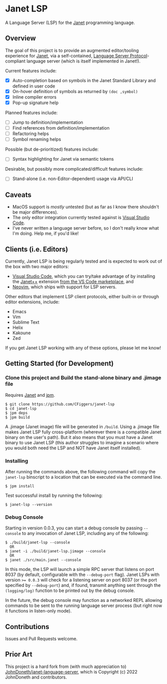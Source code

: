 # Janet LSP

A Language Server (LSP) for the [Janet](https://janet-lang.org) programming language.

## Overview

The goal of this project is to provide an augmented editor/tooling experience for [Janet](https://janet-lang.org), via a self-contained, [Language Server Protocol](https://microsoft.github.io/language-server-protocol/)-compliant language server (which is itself implemented in Janet!).

Current features include:

- [x] Auto-completion based on symbols in the Janet Standard Library and defined in user code
- [x] On-hover definition of symbols as returned by `(doc ,symbol)`
- [x] Inline compiler errors
- [x] Pop-up signature help 

Planned features include:

- [ ] Jump to definition/implementation
- [ ] Find references from definition/implementation
- [ ] Refactoring helps
- [ ] Symbol renaming helps

Possible (but de-prioritized) features include:

- [ ] Syntax highlighting for Janet via semantic tokens

Desirable, but possibly more complicated/difficult features include:

- [ ] Stand-alone (i.e. non-Editor-dependent) usage via API/CLI

## Caveats

- MacOS support is _mostly_ untested (but as far as I know there shouldn't be major differences). 
- The only editor integration currently tested against is [Visual Studio Code](https://code.visualstudio.com/).
- I've never written a language server before, so I don't really know what I'm doing. Help me, if you'd like!

## Clients (i.e. Editors)

Currently, Janet LSP is being regularly tested and is expected to work out of the box with two major editors:

- [Visual Studio Code](https://code.visualstudio.com/), which you can try/take advantage of by installing the [Janet++](https://github.com/CFiggers/vscode-janet-plus-plus) extension [from the VS Code marketplace](https://marketplace.visualstudio.com/items?itemName=CalebFiggers.vscode-janet-plus-plus), and
- [Neovim](https://neovim.io/), which ships with support for LSP servers.

Other editors that implement LSP client protocols, either built-in or through editor extensions, include:

- Emacs
- Vim
- Sublime Text
- Helix
- Kakoune
- Zed

If you get Janet LSP working with any of these options, please let me know!

## Getting Started (for Development)

### Clone this project and Build the stand-alone binary and .jimage file

Requires [Janet](https://github.com/janet-lang/janet) and [jpm](https://github.com/janet-lang/jpm).

```shell
$ git clone https://github.com/CFiggers/janet-lsp
$ cd janet-lsp
$ jpm deps
$ jpm build
```

A .jimage (Janet image) file will be generated in `/build`. Using a .jimage file makes Janet LSP fully cross-platform (wherever there is a compatible Janet binary on the user's path). But it also means that you must have a Janet binary to use Janet LSP (this author struggles to imagine a scenario where you would both need the LSP and NOT have Janet itself installed).

### Installing

After running the commands above, the following command will copy the `janet-lsp` binscript to a location that can be executed via the command line.

```shell
$ jpm install
```

Test successful install by running the following:

```shell
$ janet-lsp --version
```

### Debug Console

Starting in version 0.0.3, you can start a debug console by passing `--console` to any invocation of Janet LSP, including any of the following:

```console
$ ./build/janet-lsp --console
  OR
$ janet -i ./build/janet-lsp.jimage --console
  OR
$ janet ./src/main.janet --console
```

In this mode, the LSP will launch a simple RPC server that listens on port 8037 (by default, configurable with the `--debug-port` flag). Janet LSPs with version `>= 0.0.3` will check for a listening server on port 8037 (or the port specified by `--debug-port`) and, if found, transmit anything sent through the `(logging/log)` function to be printed out by the debug console.

In the future, the debug console may function as a networked REPL allowing commands to be sent to the running language server process (but right now it functions in listen-only mode).

## Contributions

Issues and Pull Requests welcome.

## Prior Art

This project is a hard fork from (with much appreciation to) [JohnDoneth/janet-language-server](https://github.com/JohnDoneth/janet-language-server), which is Copyright (c) 2022 JohnDoneth and contributors.
